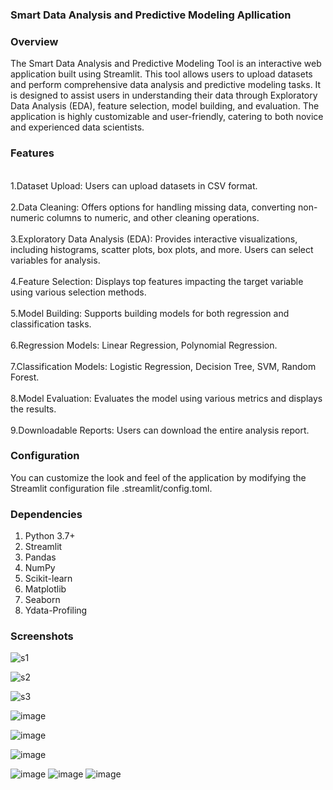 <b><h3>
Smart Data Analysis and Predictive Modeling Apllication </h3></b>
<h3>Overview</h3>
<p>The Smart Data Analysis and Predictive Modeling Tool is an interactive web application built using Streamlit. This tool allows users to upload datasets and perform comprehensive data analysis and predictive modeling tasks. It is designed to assist users in understanding their data through Exploratory Data Analysis (EDA), feature selection, model building, and evaluation. The application is highly customizable and user-friendly, catering to both novice and experienced data scientists.</p>
<h3>Features</h3>
<br>1.Dataset Upload: Users can upload datasets in CSV format.</br>
<br>2.Data Cleaning: Offers options for handling missing data, converting non-numeric columns to numeric, and other cleaning operations.</br>
<br>3.Exploratory Data Analysis (EDA): Provides interactive visualizations, including histograms, scatter plots, box plots, and more. Users can select variables for analysis.</br>
  <br>4.Feature Selection: Displays top features impacting the target variable using various selection methods. </br>
<br>5.Model Building: Supports building models for both regression and classification tasks.</br>
 <br>6.Regression Models: Linear Regression, Polynomial Regression.</br>
 <br>7.Classification Models: Logistic Regression, Decision Tree, SVM, Random Forest.</br>
 <br>8.Model Evaluation: Evaluates the model using various metrics and displays the results.</br>
 <br>9.Downloadable Reports: Users can download the entire analysis report.</br>
<h3>Configuration</h3>
<p>You can customize the look and feel of the application by modifying the Streamlit configuration file .streamlit/config.toml.</p>

<h3>Dependencies</h3>
<ol> <li> Python 3.7+ </li>
 <li> Streamlit </li>
  <li> Pandas </li>
 <li> NumPy </li>
  <li>Scikit-learn </li>
 <li> Matplotlib </li>
  <li>Seaborn</li>
  <li> Ydata-Profiling </li> </ol> 

  <h3><b>Screenshots</b></h3>

  ![s1](https://github.com/user-attachments/assets/dc15396b-4735-41ab-b104-eacec19c9e48)

  
![s2](https://github.com/user-attachments/assets/004c2250-b625-42a6-b090-33a3bec64d44)


![s3](https://github.com/user-attachments/assets/9764d479-3c91-43e7-a469-c15c9c0160ad)

![image](https://github.com/user-attachments/assets/22c4ff25-085b-4e9b-95a9-679018f037e9)

![image](https://github.com/user-attachments/assets/ba12e7b2-2c6a-49f9-b1aa-a7cad71926cb)

![image](https://github.com/user-attachments/assets/844d5c65-4a0f-4b5d-b9eb-aca9b1476ddb)

![image](https://github.com/user-attachments/assets/9ed9288e-9006-49a9-a345-a26d14c57c3b)
![image](https://github.com/user-attachments/assets/b1162752-373d-4c3f-a701-c7ecf6a70da1)
![image](https://github.com/user-attachments/assets/478ffee4-21bc-4d1f-9330-f826a02253fb)






